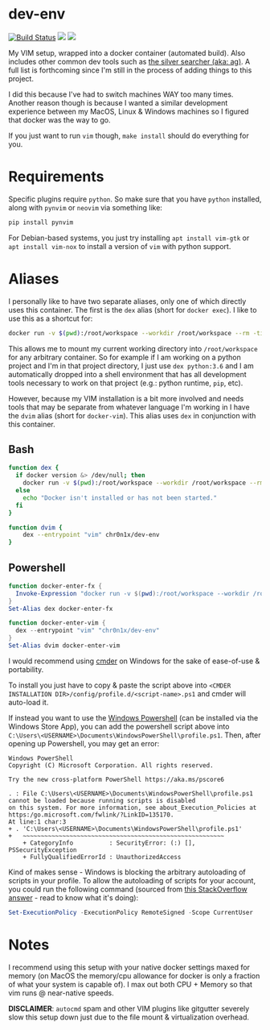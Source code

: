 dev-env
=========

[![Build Status](https://travis-ci.com/chr0n1x/dev-env.svg?branch=main)](https://travis-ci.org/chr0n1x/dev-env)
[![](https://images.microbadger.com/badges/image/chr0n1x/dev-env.svg)](https://microbadger.com/images/chr0n1x/dev-env "layer-metadata")
[![](https://images.microbadger.com/badges/version/chr0n1x/dev-env.svg)](https://hub.docker.com/r/chr0n1x/dev-env/ "docker-hub")

My VIM setup, wrapped into a docker container (automated build). Also includes other common dev tools such as [the silver searcher (aka: ag)](https://github.com/ggreer/the_silver_searcher). A full list is forthcoming since I'm still in the process of adding things to this project.

I did this because I've had to switch machines WAY too many times. Another reason though is because I wanted a similar development experience between my MacOS, Linux & Windows machines so I figured that docker was the way to go.

If you just want to run `vim` though, `make install` should do everything for you.

# Requirements

Specific plugins require `python`. So make sure that you have `python` installed, along with `pynvim` or `neovim` via something like:

```sh
pip install pynvim
```

For Debian-based systems, you just try installing `apt install vim-gtk` or `apt install vim-nox` to install a version of `vim` with python support.

# Aliases

I personally like to have two separate aliases, only one of which directly uses this container. The first is the `dex` alias (short for `docker exec`). I like to use this as a shortcut for:

```bash
docker run -v $(pwd):/root/workspace --workdir /root/workspace --rm -ti "$@"
```

This allows me to mount my current working directory into `/root/workspace` for any arbitrary container. So for example if I am working on a python project and I'm in that project directory, I just use `dex python:3.6` and I am automatically dropped into a shell environment that has all development tools necessary to work on that project (e.g.: python runtime, `pip`, etc).

However, because my VIM installation is a bit more involved and needs tools that may be separate from whatever language I'm working in I have the `dvim` alias (short for `docker-vim`). This alias uses `dex` in conjunction with this container.

## Bash

```bash
function dex {
  if docker version &> /dev/null; then
    docker run -v $(pwd):/root/workspace --workdir /root/workspace --rm -ti "$@"
  else
    echo "Docker isn't installed or has not been started."
  fi
}

function dvim {
    dex --entrypoint "vim" chr0n1x/dev-env
}
```

## Powershell

```powershell
function docker-enter-fx {
  Invoke-Expression "docker run -v $(pwd):/root/workspace --workdir /root/workspace --rm -ti $args"
}
Set-Alias dex docker-enter-fx

function docker-enter-vim {
  dex --entrypoint "vim" "chr0n1x/dev-env"
}
Set-Alias dvim docker-enter-vim
```

I would recommend using [cmder](https://github.com/cmderdev/cmder) on Windows for the sake of ease-of-use & portability.

To install you just have to copy & paste the script above into `<CMDER INSTALLATION DIR>/config/profile.d/<script-name>.ps1` and cmder will auto-load it.

If instead you want to use the [Windows Powershell](https://en.wikipedia.org/wiki/PowerShell) (can be installed via the Windows Store App), you can add the powershell script above into `C:\Users\<USERNAME>\Documents\WindowsPowerShell\profile.ps1`. Then, after opening up Powershell, you may get an error:

```
Windows PowerShell
Copyright (C) Microsoft Corporation. All rights reserved.

Try the new cross-platform PowerShell https://aka.ms/pscore6

. : File C:\Users\<USERNAME>\Documents\WindowsPowerShell\profile.ps1 cannot be loaded because running scripts is disabled
on this system. For more information, see about_Execution_Policies at https:/go.microsoft.com/fwlink/?LinkID=135170.
At line:1 char:3
+ . 'C:\Users\<USERNAME>\Documents\WindowsPowerShell\profile.ps1'
+   ~~~~~~~~~~~~~~~~~~~~~~~~~~~~~~~~~~~~~~~~~~~~~~~~~~~~~~~~
    + CategoryInfo          : SecurityError: (:) [], PSSecurityException
    + FullyQualifiedErrorId : UnauthorizedAccess
```

Kind of makes sense - Windows is blocking the arbitrary autoloading of scripts in your profile. To allow the autoloading of scripts for your account, you could run the following command (sourced from [this StackOverflow answer](https://stackoverflow.com/a/26955050/158584) - read to know what it's doing):

```powershell
Set-ExecutionPolicy -ExecutionPolicy RemoteSigned -Scope CurrentUser
```

# Notes

I recommend using this setup with your native docker settings maxed for memory (on MacOS the memory/cpu allowance for docker is only a fraction of what your system is capable of). I max out both CPU + Memory so that vim runs @ near-native speeds.

**DISCLAIMER**: `autocmd` spam and other VIM plugins like gitgutter severely slow this setup down just due to the file mount & virtualization overhead.
